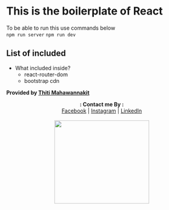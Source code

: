 # This is the boilerplate of React
To be able to run this use commands below  
`
npm run server
`
`
npm run dev
`

## List of included

- What included inside?
  - react-router-dom
  - bootstrap cdn


**Provided by [Thiti Mahawannakit](https://facebook.com/Tthiti.developer)**


<p align="center">
  <b>: Contact me By :</b><br>
  <a href="https://www.facebook.com/thiti.developer">Facebook</a> |
  <a href="https://www.instagram.com/thiti.mwk/">Instagram</a> |
  <a href="https://www.linkedin.com/in/thiti-mahawannakit-558791183/">LinkedIn</a>
  <br><br>
  <img src="https://media.giphy.com/media/h1u6yvxlVKmfLiSryA/giphy.gif" width="250" height="220">
</p>

